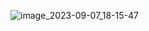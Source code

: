 ![image_2023-09-07_18-15-47](https://github.com/piyushsingh9862/Smart-Home-Gofr/assets/84294976/3e6a93e4-ed1d-4102-b363-b89049f8ae87)

